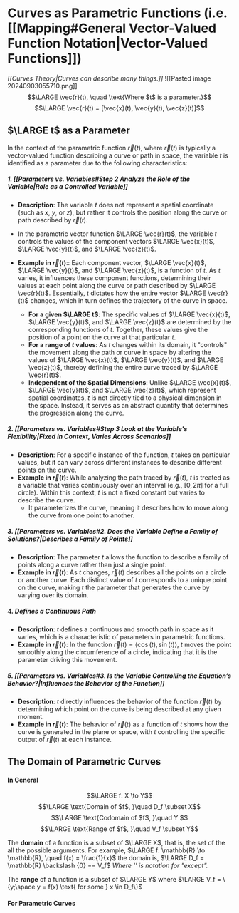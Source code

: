 # Curves as Parametric Functions (i.e. [[Mapping#General Vector-Valued Function Notation|Vector-Valued Functions]])
*[[Curves Theory|Curves can describe many things.]]*
![[Pasted image 20240903055710.png]]
$$\LARGE \vec{r}(t), \quad \text{Where $t$ is a parameter.}$$
$$\LARGE \vec{r}(t) = [\vec{x}(t), \vec{y}(t), \vec{z}(t)]$$
## $\LARGE t$ as a Parameter
In the context of the parametric function $\vec{r}(t)$, where $\vec{r}(t)$ is typically a vector-valued function describing a curve or path in space, the variable $t$ is identified as a parameter due to the following characteristics:
##### 1. [[Parameters vs. Variables#Step 2 Analyze the Role of the Variable|Role as a Controlled Variable]]

- **Description**: The variable $t$ does not represent a spatial coordinate (such as $x$, $y$, or $z$), but rather it controls the position along the curve or path described by $\vec{r}(t)$.
- In the parametric vector function $\LARGE \vec{r}(t)$, the variable $t$ controls the values of the component vectors $\LARGE \vec{x}(t)$, $\LARGE \vec{y}(t)$, and $\LARGE \vec{z}(t)$.

- **Example in $\vec{r}(t)$**:: Each component vector, $\LARGE \vec{x}(t)$, $\LARGE \vec{y}(t)$, and $\LARGE \vec{z}(t)$, is a function of $t$. As $t$ varies, it influences these component functions, determining their values at each point along the curve or path described by $\LARGE \vec{r}(t)$. Essentially, $t$ dictates how the entire vector $\LARGE \vec{r}(t)$ changes, which in turn defines the trajectory of the curve in space.

	- **For a given $\LARGE t$**: The specific values of $\LARGE \vec{x}(t)$, $\LARGE \vec{y}(t)$, and $\LARGE \vec{z}(t)$ are determined by the corresponding functions of $t$. Together, these values give the position of a point on the curve at that particular $t$.
	- **For a range of $t$ values**: As $t$ changes within its domain, it "controls" the movement along the path or curve in space by altering the values of $\LARGE \vec{x}(t)$, $\LARGE \vec{y}(t)$, and $\LARGE \vec{z}(t)$, thereby defining the entire curve traced by $\LARGE \vec{r}(t)$.
	- **Independent of the Spatial Dimensions**: Unlike $\LARGE \vec{x}(t)$, $\LARGE \vec{y}(t)$, and $\LARGE \vec{z}(t)$, which represent spatial coordinates, $t$ is not directly tied to a physical dimension in the space. Instead, it serves as an abstract quantity that determines the progression along the curve.
##### 2. [[Parameters vs. Variables#Step 3 Look at the Variable's Flexibility|Fixed in Context, Varies Across Scenarios]]

- **Description**: For a specific instance of the function, $t$ takes on particular values, but it can vary across different instances to describe different points on the curve.
- **Example in $\vec{r}(t)$**: While analyzing the path traced by $\vec{r}(t)$, $t$ is treated as a variable that varies continuously over an interval (e.g., $[0, 2\pi]$ for a full circle). Within this context, $t$ is not a fixed constant but varies to describe the curve.
	- It parameterizes the curve, meaning it describes how to move along the curve from one point to another.
##### 3. [[Parameters vs. Variables#2. Does the Variable Define a Family of Solutions?|Describes a Family of Points]]

- **Description**: The parameter $t$ allows the function to describe a family of points along a curve rather than just a single point.
- **Example in $\vec{r}(t)$**: As $t$ changes, $\vec{r}(t)$ describes all the points on a circle or another curve. Each distinct value of $t$ corresponds to a unique point on the curve, making $t$ the parameter that generates the curve by varying over its domain.

##### 4. Defines a Continuous Path

- **Description**: $t$ defines a continuous and smooth path in space as it varies, which is a characteristic of parameters in parametric functions.
- **Example in $\vec{r}(t)$**: In the function $\vec{r}(t) = \langle \cos(t), \sin(t) \rangle$, $t$ moves the point smoothly along the circumference of a circle, indicating that it is the parameter driving this movement.

##### 5. [[Parameters vs. Variables#3. Is the Variable Controlling the Equation’s Behavior?|Influences the Behavior of the Function]]

- **Description**: $t$ directly influences the behavior of the function $\vec{r}(t)$ by determining which point on the curve is being described at any given moment.
- **Example in $\vec{r}(t)$**: The behavior of $\vec{r}(t)$ as a function of $t$ shows how the curve is generated in the plane or space, with $t$ controlling the specific output of $\vec{r}(t)$ at each instance.
## The Domain of Parametric Curves
#### In General
$$\LARGE f: X \to Y$$
$$\LARGE \text{Domain of $f$, }\quad D_f \subset X$$
$$\LARGE \text{Codomain of $f$, }\quad Y $$
$$\LARGE \text{Range of $f$, }\quad V_f \subset Y$$

The **domain** of a function is a subset of $\LARGE X$, that is, the set of the all the possible arguments.
	For example, $\LARGE f: \mathbb{R} \to \mathbb{R}, \quad f(x) = \frac{1}{x}$ the domain is, $\LARGE D_f  = \mathbb{R} \backslash {0} == V_f$
		*Where '\' is notation for "except".*

The **range** of a function is a subset of $\LARGE Y$ where $\LARGE V_f = \{y;\space y = f(x) \text{ for some } x \in D_f\}$

#### For Parametric Curves
